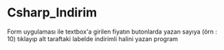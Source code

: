 # Csharp_Indirim
Form uygulaması ile textbox'a girilen fiyatın butonlarda yazan sayıya (örn : 10) tıklayıp alt taraftaki labelde indirimli halini yazan program

